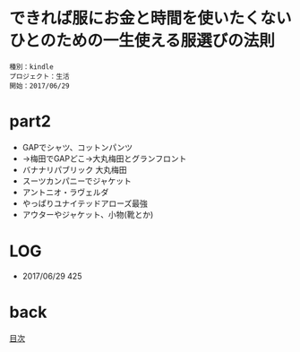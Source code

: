 # できれば服にお金と時間を使いたくないひとのための一生使える服選びの法則

    種別：kindle
    プロジェクト：生活
    開始：2017/06/29

# part2
- GAPでシャツ、コットンパンツ
- →梅田でGAPどこ→大丸梅田とグランフロント
- バナナリパブリック 大丸梅田
- スーツカンパニーでジャケット
- アントニオ・ラヴェルダ
- やっぱりユナイテッドアローズ最強
- アウターやジャケット、小物(靴とか)

# LOG
- 2017/06/29 425

# back
[目次](../README.md)
